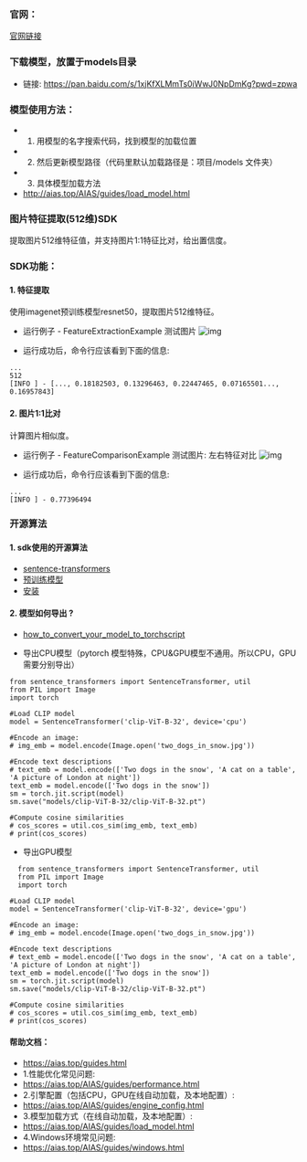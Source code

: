### 官网：
[官网链接](https://www.aias.top/)

### 下载模型，放置于models目录
- 链接: https://pan.baidu.com/s/1xjKfXLMmTs0iWwJ0NpDmKg?pwd=zpwa

### 模型使用方法：
- 1. 用模型的名字搜索代码，找到模型的加载位置
- 2. 然后更新模型路径（代码里默认加载路径是：项目/models 文件夹）
- 3. 具体模型加载方法
- http://aias.top/AIAS/guides/load_model.html


### 图片特征提取(512维)SDK
提取图片512维特征值，并支持图片1:1特征比对，给出置信度。

### SDK功能：
#### 1. 特征提取
使用imagenet预训练模型resnet50，提取图片512维特征。

- 运行例子 - FeatureExtractionExample
测试图片
![img](https://aias-home.oss-cn-beijing.aliyuncs.com/AIAS/feature_extraction_sdk/car1.png)

- 运行成功后，命令行应该看到下面的信息:
```text
...
512
[INFO ] - [..., 0.18182503, 0.13296463, 0.22447465, 0.07165501..., 0.16957843]

```

#### 2. 图片1:1比对
计算图片相似度。

- 运行例子 - FeatureComparisonExample
测试图片: 左右特征对比
![img](https://aias-home.oss-cn-beijing.aliyuncs.com/AIAS/feature_extraction_sdk/comparision.png)

- 运行成功后，命令行应该看到下面的信息:
```text
...
[INFO ] - 0.77396494

```


### 开源算法
#### 1. sdk使用的开源算法
- [sentence-transformers](https://github.com/UKPLab/sentence-transformers)
- [预训练模型](https://www.sbert.net/docs/pretrained_models.html#image-text-models)
- [安装](https://www.sbert.net/docs/installation.html)


#### 2. 模型如何导出 ?
- [how_to_convert_your_model_to_torchscript](http://docs.djl.ai/docs/pytorch/how_to_convert_your_model_to_torchscript.html)

- 导出CPU模型（pytorch 模型特殊，CPU&GPU模型不通用。所以CPU，GPU需要分别导出）
```text
from sentence_transformers import SentenceTransformer, util
from PIL import Image
import torch

#Load CLIP model
model = SentenceTransformer('clip-ViT-B-32', device='cpu')

#Encode an image:
# img_emb = model.encode(Image.open('two_dogs_in_snow.jpg'))

#Encode text descriptions
# text_emb = model.encode(['Two dogs in the snow', 'A cat on a table', 'A picture of London at night'])
text_emb = model.encode(['Two dogs in the snow'])
sm = torch.jit.script(model)
sm.save("models/clip-ViT-B-32/clip-ViT-B-32.pt")

#Compute cosine similarities
# cos_scores = util.cos_sim(img_emb, text_emb)
# print(cos_scores)
```

- 导出GPU模型
```text
  from sentence_transformers import SentenceTransformer, util
  from PIL import Image
  import torch

#Load CLIP model
model = SentenceTransformer('clip-ViT-B-32', device='gpu')

#Encode an image:
# img_emb = model.encode(Image.open('two_dogs_in_snow.jpg'))

#Encode text descriptions
# text_emb = model.encode(['Two dogs in the snow', 'A cat on a table', 'A picture of London at night'])
text_emb = model.encode(['Two dogs in the snow'])
sm = torch.jit.script(model)
sm.save("models/clip-ViT-B-32/clip-ViT-B-32.pt")

#Compute cosine similarities
# cos_scores = util.cos_sim(img_emb, text_emb)
# print(cos_scores)
```


#### 帮助文档：
- https://aias.top/guides.html
- 1.性能优化常见问题:
- https://aias.top/AIAS/guides/performance.html
- 2.引擎配置（包括CPU，GPU在线自动加载，及本地配置）:
- https://aias.top/AIAS/guides/engine_config.html
- 3.模型加载方式（在线自动加载，及本地配置）:
- https://aias.top/AIAS/guides/load_model.html
- 4.Windows环境常见问题:
- https://aias.top/AIAS/guides/windows.html